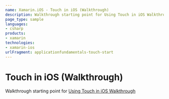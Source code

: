 ```yaml
---
name: Xamarin.iOS - Touch in iOS (Walkthrough)
description: Walkthrough starting point for Using Touch in iOS Walkthrough
page_type: sample
languages:
- csharp
products:
- xamarin
technologies:
- xamarin-ios
urlFragment: applicationfundamentals-touch-start
---
```

# Touch in iOS (Walkthrough)

Walkthrough starting point for [Using Touch in iOS Walkthrough](http://developer.xamarin.com/guides/cross-platform/application_fundamentals/touch/part_2_ios_touch_walkthrough/)
